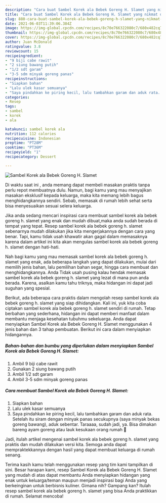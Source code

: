 ```yaml
---
description: "Cara buat Sambel Korek ala Bebek Goreng H. Slamet yang nikmat dan Mudah Dibuat"
title: "Cara buat Sambel Korek ala Bebek Goreng H. Slamet yang nikmat dan Mudah Dibuat"
slug: 880-cara-buat-sambel-korek-ala-bebek-goreng-h-slamet-yang-nikmat-dan-mudah-dibuat
date: 2021-06-03T11:39:06.384Z
image: https://img-global.cpcdn.com/recipes/8c70e766322080c7/680x482cq70/sambel-korek-ala-bebek-goreng-h-slamet-foto-resep-utama.jpg
thumbnail: https://img-global.cpcdn.com/recipes/8c70e766322080c7/680x482cq70/sambel-korek-ala-bebek-goreng-h-slamet-foto-resep-utama.jpg
cover: https://img-global.cpcdn.com/recipes/8c70e766322080c7/680x482cq70/sambel-korek-ala-bebek-goreng-h-slamet-foto-resep-utama.jpg
author: Juan McDonald
ratingvalue: 3.8
reviewcount: 15
recipeingredient:
- "9 biji cabe rawit"
- "2 siung bawang putih"
- "1/2 sdt garam"
- "3-5 sdm minyak goreng panas"
recipeinstructions:
- "Siapkan bahan"
- "Lalu ulek kasar semuanya"
- "Saya pindahkan ke piring kecil, lalu tambahkan garam dan aduk rata. Setelah itu siram dengan minyak panas secukupnya (saya minyak bekas goreng bawang), aduk sebentar. Taraaaa, sudah jadi, ya. Bisa dimakan bareng ayam goreng atau lauk kesukaan orang rumah 🤤"
categories:
- Resep
tags:
- sambel
- korek
- ala

katakunci: sambel korek ala 
nutrition: 112 calories
recipecuisine: Indonesian
preptime: "PT28M"
cooktime: "PT36M"
recipeyield: "1"
recipecategory: Dessert

---
```



![Sambel Korek ala Bebek Goreng H. Slamet](https://img-global.cpcdn.com/recipes/8c70e766322080c7/680x482cq70/sambel-korek-ala-bebek-goreng-h-slamet-foto-resep-utama.jpg)

Di waktu  saat ini , anda memang dapat membeli masakan praktis tanpa perlu repot membuatnya dulu. Namun, bagi kamu yang mau menyajikan masakan eksklusif kepada keluarga, maka kita memang lebih bagus menghidangkannya sendiri. Sebab, memasak di rumah lebih sehat serta bisa menyesuaikan sesuai selera keluarga.

Jika anda sedang mencari inspirasi cara membuat sambel korek ala bebek goreng h. slamet yang enak dan mudah dibuat,maka anda sudah berada di tempat yang tepat. Resep sambel korek ala bebek goreng h. slamet  sebenarnya mudah dilakukan jika kita mengerjakannya dengan cara yang benar. Tapi, kamu tidak usah khawatir akan gagal dalam memasaknya 
karena dalam artikel ini kita akan mengulas sambel korek ala bebek goreng h. slamet dengan hati-hati.  



Nah bagi kamu yang mau memasak sambel korek ala bebek goreng h. slamet yang enak, ada beberapa langkah yang dapat dilakukan, mulai dari memilih jenis bahan, lalu pemilihan bahan segar, hingga cara membuat dan menghidangkannya. Anda Tidak usah pusing kalau hendak memasak sambel korek ala bebek goreng h. slamet yang lezat di mana pun anda berada. Karena, asalkan kamu  tahu triknya, maka hidangan ini dapat jadi suguhan yang spesial.

Berikut, ada beberapa cara praktis  dalam mengolah resep sambel korek ala bebek goreng h. slamet yang siap dihidangkan. Kali ini, yuk kita coba ciptakan sambel korek ala bebek goreng h. slamet sendiri di rumah. Tetap berbahan yang sederhana, hidangan ini dapat memberi manfaat dalam membantu menjaga kesehatan tubuhmu sekeluarga. Anda dapat menyiapkan Sambel Korek ala Bebek Goreng H. Slamet menggunakan 4 jenis bahan dan 3 tahap pembuatan. Berikut ini cara dalam menyiapkan hidangannya.

<!--inarticleads1-->

##### Bahan-bahan dan bumbu yang diperlukan dalam menyiapkan Sambel Korek ala Bebek Goreng H. Slamet:

1. Ambil 9 biji cabe rawit
1. Gunakan 2 siung bawang putih
1. Ambil 1/2 sdt garam
1. Ambil 3-5 sdm minyak goreng panas




<!--inarticleads2-->

##### Cara membuat Sambel Korek ala Bebek Goreng H. Slamet:

1. Siapkan bahan
1. Lalu ulek kasar semuanya
1. Saya pindahkan ke piring kecil, lalu tambahkan garam dan aduk rata. Setelah itu siram dengan minyak panas secukupnya (saya minyak bekas goreng bawang), aduk sebentar. Taraaaa, sudah jadi, ya. Bisa dimakan bareng ayam goreng atau lauk kesukaan orang rumah 🤤




Jadi, itulah artikel mengenai  sambel korek ala bebek goreng h. slamet  yang praktis dan mudah dilakukan versi kita. Semoga anda dapat mempraktekkannya dengan hasil yang dapat membuat keluarga di rumah senang. 

Terima kasih kamu telah menggunakan resep yang tim kami tampilkan di sini. Besar harapan kami, resep  Sambel Korek ala Bebek Goreng H. Slamet yang mudah di atas dapat membantu Anda menyiapkan hidangan yang enak untuk keluarga/teman maupun menjadi inspirasi bagi Anda yang berkeinginan untuk berbisnis kuliner. Gimana nih? Gampang kan? Itulah resep sambel korek ala bebek goreng h. slamet yang bisa Anda praktikkan di rumah. Selamat mencoba!

